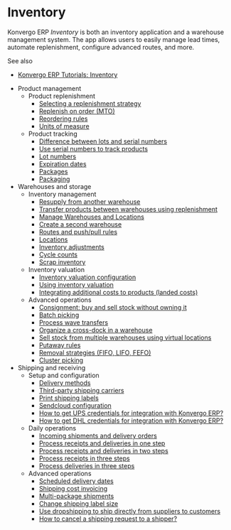 # Inventory

Konvergo ERP _Inventory_ is both an inventory application and a warehouse management
system. The app allows users to easily manage lead times, automate
replenishment, configure advanced routes, and more.

<div class="alert alert-secondary">
<p class="alert-title">
See also</p><ul>
<li><p><a href="https://www.odoo.com/slides/inventory-24">Konvergo ERP Tutorials: Inventory</a></p></li>
</ul>
</div>

  * Product management
    * Product replenishment
      * [Selecting a replenishment strategy](inventory/product_management/product_replenishment/strategies)
      * [Replenish on order (MTO)](inventory/product_management/product_replenishment/mto)
      * [Reordering rules](inventory/product_management/product_replenishment/reordering_rules)
      * [Units of measure](inventory/product_management/product_replenishment/uom)
    * Product tracking
      * [Difference between lots and serial numbers](inventory/product_management/product_tracking/differences)
      * [Use serial numbers to track products](inventory/product_management/product_tracking/serial_numbers)
      * [Lot numbers](inventory/product_management/product_tracking/lots)
      * [Expiration dates](inventory/product_management/product_tracking/expiration_dates)
      * [Packages](inventory/product_management/product_tracking/package)
      * [Packaging](inventory/product_management/product_tracking/packaging)
  * Warehouses and storage
    * Inventory management
      * [Resupply from another warehouse](inventory/warehouses_storage/inventory_management/resupply_warehouses)
      * [Transfer products between warehouses using replenishment](inventory/warehouses_storage/inventory_management/warehouse_replenishment_transfer)
      * [Manage Warehouses and Locations](inventory/warehouses_storage/inventory_management/warehouses_locations)
      * [Create a second warehouse](inventory/warehouses_storage/inventory_management/create_a_second_warehouse)
      * [Routes and push/pull rules](inventory/warehouses_storage/inventory_management/use_routes)
      * [Locations](inventory/warehouses_storage/inventory_management/use_locations)
      * [Inventory adjustments](inventory/warehouses_storage/inventory_management/count_products)
      * [Cycle counts](inventory/warehouses_storage/inventory_management/cycle_counts)
      * [Scrap inventory](inventory/warehouses_storage/inventory_management/scrap_inventory)
    * Inventory valuation
      * [Inventory valuation configuration](inventory/warehouses_storage/inventory_valuation/inventory_valuation_config)
      * [Using inventory valuation](inventory/warehouses_storage/inventory_valuation/using_inventory_valuation)
      * [Integrating additional costs to products (landed costs)](inventory/warehouses_storage/inventory_valuation/integrating_landed_costs)
    * Advanced operations
      * [Consignment: buy and sell stock without owning it](inventory/warehouses_storage/advanced_operations_warehouse/owned_stock)
      * [Batch picking](inventory/warehouses_storage/advanced_operations_warehouse/batch_transfers)
      * [Process wave transfers](inventory/warehouses_storage/advanced_operations_warehouse/wave_transfers)
      * [Organize a cross-dock in a warehouse](inventory/warehouses_storage/advanced_operations_warehouse/cross_dock)
      * [Sell stock from multiple warehouses using virtual locations](inventory/warehouses_storage/advanced_operations_warehouse/stock_warehouses)
      * [Putaway rules](inventory/warehouses_storage/advanced_operations_warehouse/putaway)
      * [Removal strategies (FIFO, LIFO, FEFO)](inventory/warehouses_storage/advanced_operations_warehouse/removal)
      * [Cluster picking](inventory/warehouses_storage/advanced_operations_warehouse/cluster_picking)
  * Shipping and receiving
    * Setup and configuration
      * [Delivery methods](inventory/shipping_receiving/setup_configuration/delivery_method)
      * [Third-party shipping carriers](inventory/shipping_receiving/setup_configuration/third_party_shipper)
      * [Print shipping labels](inventory/shipping_receiving/setup_configuration/labels)
      * [Sendcloud configuration](inventory/shipping_receiving/setup_configuration/sendcloud_shipping)
      * [How to get UPS credentials for integration with Konvergo ERP?](inventory/shipping_receiving/setup_configuration/ups_credentials)
      * [How to get DHL credentials for integration with Konvergo ERP?](inventory/shipping_receiving/setup_configuration/dhl_credentials)
    * Daily operations
      * [Incoming shipments and delivery orders](inventory/shipping_receiving/daily_operations/shipments_deliveries)
      * [Process receipts and deliveries in one step](inventory/shipping_receiving/daily_operations/receipts_delivery_one_step)
      * [Process receipts and deliveries in two steps](inventory/shipping_receiving/daily_operations/receipts_delivery_two_steps)
      * [Process receipts in three steps](inventory/shipping_receiving/daily_operations/receipts_three_steps)
      * [Process deliveries in three steps](inventory/shipping_receiving/daily_operations/delivery_three_steps)
    * Advanced operations
      * [Scheduled delivery dates](inventory/shipping_receiving/advanced_operations_shipping/scheduled_dates)
      * [Shipping cost invoicing](inventory/shipping_receiving/advanced_operations_shipping/invoicing)
      * [Multi-package shipments](inventory/shipping_receiving/advanced_operations_shipping/multipack)
      * [Change shipping label size](inventory/shipping_receiving/advanced_operations_shipping/label_type)
      * [Use dropshipping to ship directly from suppliers to customers](inventory/shipping_receiving/advanced_operations_shipping/dropshipping)
      * [How to cancel a shipping request to a shipper?](inventory/shipping_receiving/advanced_operations_shipping/cancel)

